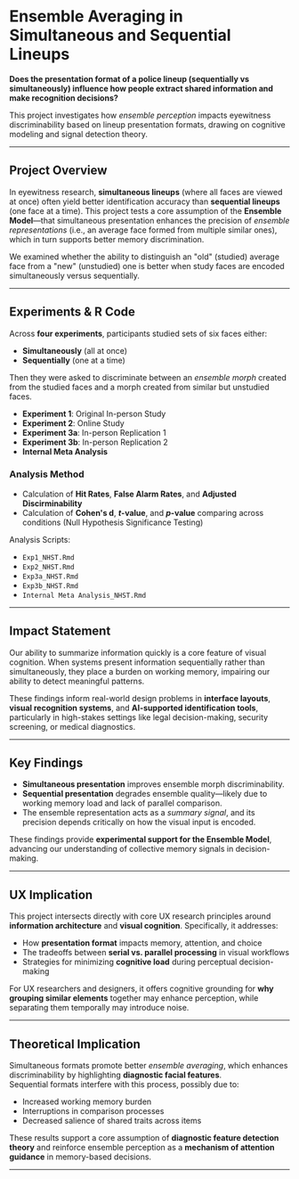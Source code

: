 # Ensemble Averaging in Simultaneous and Sequential Lineups

**Does the presentation format of a police lineup (sequentially vs simultaneously) influence how people extract shared information and make recognition decisions?**  

This project investigates how *ensemble perception* impacts eyewitness discriminability based on lineup presentation formats, drawing on cognitive modeling and signal detection theory.

---

## Project Overview

In eyewitness research, **simultaneous lineups** (where all faces are viewed at once) often yield better identification accuracy than **sequential lineups** (one face at a time). This project tests a core assumption of the **Ensemble Model**—that simultaneous presentation enhances the precision of *ensemble representations* (i.e., an average face formed from multiple similar ones), which in turn supports better memory discrimination.

We examined whether the ability to distinguish an "old" (studied) average face from a "new" (unstudied) one is better when study faces are encoded simultaneously versus sequentially.

---

## Experiments & R Code

Across **four experiments**, participants studied sets of six faces either:
- **Simultaneously** (all at once)
- **Sequentially** (one at a time)

Then they were asked to discriminate between an *ensemble morph* created from the studied faces and a morph created from similar but unstudied faces.

- **Experiment 1**: Original In-person Study 
- **Experiment 2**: Online Study 
- **Experiment 3a**: In-person Replication 1
- **Experiment 3b**: In-person Replication 2
- **Internal Meta Analysis**

### Analysis Method
- Calculation of **Hit Rates**, **False Alarm Rates**, and **Adjusted Discirminability**
- Calculation of **Cohen's d**, ***t*-value**, and ***p*-value** comparing across conditions (Null Hypothesis Significance Testing)

Analysis Scripts:
- `Exp1_NHST.Rmd`
- `Exp2_NHST.Rmd`
- `Exp3a_NHST.Rmd`
- `Exp3b_NHST.Rmd`
- `Internal Meta Analysis_NHST.Rmd`
---

## Impact Statement

Our ability to summarize information quickly is a core feature of visual cognition. When systems present information sequentially rather than simultaneously, they place a burden on working memory, impairing our ability to detect meaningful patterns.

These findings inform real-world design problems in **interface layouts**, **visual recognition systems**, and **AI-supported identification tools**, particularly in high-stakes settings like legal decision-making, security screening, or medical diagnostics.

---

## Key Findings

- **Simultaneous presentation** improves ensemble morph discriminability.
- **Sequential presentation** degrades ensemble quality—likely due to working memory load and lack of parallel comparison.
- The ensemble representation acts as a *summary signal*, and its precision depends critically on how the visual input is encoded.

These findings provide **experimental support for the Ensemble Model**, advancing our understanding of collective memory signals in decision-making.

---

## UX Implication

This project intersects directly with core UX research principles around **information architecture** and **visual cognition**. Specifically, it addresses:

- How **presentation format** impacts memory, attention, and choice
- The tradeoffs between **serial vs. parallel processing** in visual workflows
- Strategies for minimizing **cognitive load** during perceptual decision-making

For UX researchers and designers, it offers cognitive grounding for **why grouping similar elements** together may enhance perception, while separating them temporally may introduce noise.

---

## Theoretical Implication

Simultaneous formats promote better *ensemble averaging*, which enhances discriminability by highlighting **diagnostic facial features**.  
Sequential formats interfere with this process, possibly due to:
- Increased working memory burden
- Interruptions in comparison processes
- Decreased salience of shared traits across items

These results support a core assumption of **diagnostic feature detection theory** and reinforce ensemble perception as a **mechanism of attention guidance** in memory-based decisions.

---

